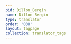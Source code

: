 ```yaml
---
pid: Dillon_Bergin
name: Dillon Bergin
type: translator
order: '038'
layout: tagpage
collection: translator_tags
---
```

